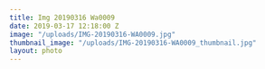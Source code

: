 ```yaml
---
title: Img 20190316 Wa0009
date: 2019-03-17 12:18:00 Z
image: "/uploads/IMG-20190316-WA0009.jpg"
thumbnail_image: "/uploads/IMG-20190316-WA0009_thumbnail.jpg"
layout: photo
---
```


